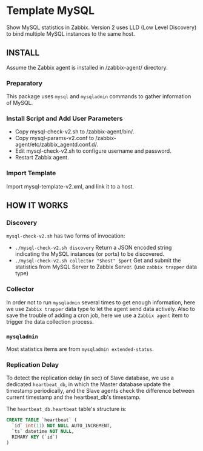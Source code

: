 Template MySQL
============

Show MySQL statistics in Zabbix. Version 2 uses LLD (Low Level Discovery) to bind multiple MySQL instances to the same host.

INSTALL
-------

Assume the Zabbix agent is installed in /zabbix-agent/ directory.

### Preparatory

This package uses `mysql` and `mysqladmin` commands to gather information of MySQL.

### Install Script and Add User Parameters

* Copy mysql-check-v2.sh to /zabbix-agent/bin/.
* Copy mysql-params-v2.conf to /zabbix-agent/etc/zabbix_agentd.conf.d/.
* Edit mysql-check-v2.sh to configure username and password.
* Restart Zabbix agent.

### Import Template

Import mysql-template-v2.xml, and link it to a host.

HOW IT WORKS
------------

### Discovery

`mysql-check-v2.sh` has two forms of invocation:

* `./mysql-check-v2.sh discovery` Return a JSON encoded string indicating the MySQL instances (or ports) to be discovered.
* `./mysql-check-v2.sh collector "$host" $port` Get and submit the statistics from MySQL Server to Zabbix Server. (use `zabbix trapper` data type)

### Collector

In order not to run `mysqladmin` several times to get enough information, here we use `Zabbix trapper` data type to let the agent send data actively. Also to save the trouble of adding a cron job, here we use a `Zabbix agent` item to trigger the data collection process.

### `mysqladmin`

Most statistics items are from `mysqladmin extended-status`.

### Replication Delay

To detect the replication delay (in sec) of Slave database, we use a dedicated `heartbeat_db`, in which the Master database update the timestamp periodically, and the Slave agents check the difference between current timestamp and the heartbeat_db's timestamp.

The `heartbeat_db.heartbeat` table's structure is:

```sql
CREATE TABLE `heartbeat` (
  `id` int(11) NOT NULL AUTO_INCREMENT,
  `ts` datetime NOT NULL,
  RIMARY KEY (`id`)
)
```
